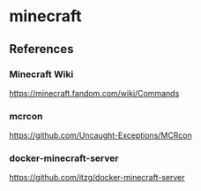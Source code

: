 # minecraft

## References

### Minecraft Wiki
https://minecraft.fandom.com/wiki/Commands

### mcrcon
https://github.com/Uncaught-Exceptions/MCRcon

### docker-minecraft-server
https://github.com/itzg/docker-minecraft-server
